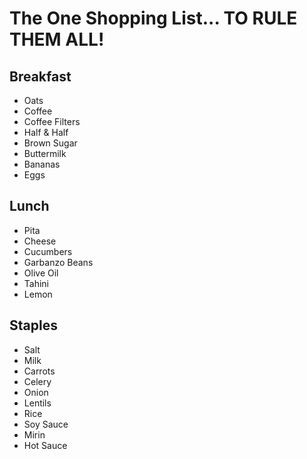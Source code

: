 # The One Shopping List... TO RULE THEM ALL!

## Breakfast

- Oats
- Coffee
- Coffee Filters
- Half & Half
- Brown Sugar
- Buttermilk
- Bananas
- Eggs

## Lunch

- Pita
- Cheese
- Cucumbers
- Garbanzo Beans
- Olive Oil
- Tahini
- Lemon

## Staples

- Salt
- Milk
- Carrots
- Celery
- Onion
- Lentils
- Rice
- Soy Sauce
- Mirin
- Hot Sauce